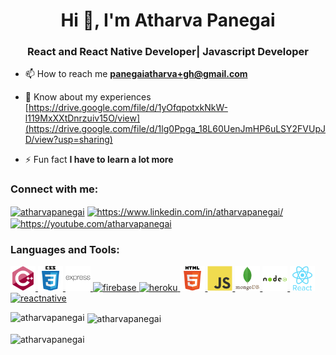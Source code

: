 <h1 align="center">Hi 👋, I'm Atharva Panegai</h1>
<h3 align="center">React and React Native Developer| Javascript Developer</h3>

- 📫 How to reach me **panegaiatharva+gh@gmail.com**

- 📄 Know about my experiences [https://drive.google.com/file/d/1yOfqpotxkNkW-l119MxXXtDnrzuiv15O/view](https://drive.google.com/file/d/1lg0Ppga_18L60UenJmHP6uLSY2FVUpJD/view?usp=sharing)

- ⚡ Fun fact **I have to learn a lot more**

<h3 align="left">Connect with me:</h3>
<p align="left">
<a href="https://twitter.com/atharvapanegai" target="blank"><img align="center" src="https://raw.githubusercontent.com/rahuldkjain/github-profile-readme-generator/master/src/images/icons/Social/twitter.svg" alt="atharvapanegai" height="30" width="40" /></a>
<a href="https://linkedin.com/in/https://www.linkedin.com/in/atharvapanegai/" target="blank"><img align="center" src="https://raw.githubusercontent.com/rahuldkjain/github-profile-readme-generator/master/src/images/icons/Social/linked-in-alt.svg" alt="https://www.linkedin.com/in/atharvapanegai/" height="30" width="40" /></a>
<a href="https://www.youtube.com/c/https://youtube.com/atharvapanegai" target="blank"><img align="center" src="https://raw.githubusercontent.com/rahuldkjain/github-profile-readme-generator/master/src/images/icons/Social/youtube.svg" alt="https://youtube.com/atharvapanegai" height="30" width="40" /></a>
</p>

<h3 align="left">Languages and Tools:</h3>
<p align="left"> <a href="https://www.w3schools.com/cpp/" target="_blank" rel="noreferrer"> <img src="https://raw.githubusercontent.com/devicons/devicon/master/icons/cplusplus/cplusplus-original.svg" alt="cplusplus" width="40" height="40"/> </a> <a href="https://www.w3schools.com/css/" target="_blank" rel="noreferrer"> <img src="https://raw.githubusercontent.com/devicons/devicon/master/icons/css3/css3-original-wordmark.svg" alt="css3" width="40" height="40"/> </a> <a href="https://expressjs.com" target="_blank" rel="noreferrer"> <img src="https://raw.githubusercontent.com/devicons/devicon/master/icons/express/express-original-wordmark.svg" alt="express" width="40" height="40"/> </a> <a href="https://firebase.google.com/" target="_blank" rel="noreferrer"> <img src="https://www.vectorlogo.zone/logos/firebase/firebase-icon.svg" alt="firebase" width="40" height="40"/> </a> <a href="https://heroku.com" target="_blank" rel="noreferrer"> <img src="https://www.vectorlogo.zone/logos/heroku/heroku-icon.svg" alt="heroku" width="40" height="40"/> </a> <a href="https://www.w3.org/html/" target="_blank" rel="noreferrer"> <img src="https://raw.githubusercontent.com/devicons/devicon/master/icons/html5/html5-original-wordmark.svg" alt="html5" width="40" height="40"/> </a> <a href="https://developer.mozilla.org/en-US/docs/Web/JavaScript" target="_blank" rel="noreferrer"> <img src="https://raw.githubusercontent.com/devicons/devicon/master/icons/javascript/javascript-original.svg" alt="javascript" width="40" height="40"/> </a> <a href="https://www.mongodb.com/" target="_blank" rel="noreferrer"> <img src="https://raw.githubusercontent.com/devicons/devicon/master/icons/mongodb/mongodb-original-wordmark.svg" alt="mongodb" width="40" height="40"/> </a> <a href="https://nodejs.org" target="_blank" rel="noreferrer"> <img src="https://raw.githubusercontent.com/devicons/devicon/master/icons/nodejs/nodejs-original-wordmark.svg" alt="nodejs" width="40" height="40"/> </a> <a href="https://reactjs.org/" target="_blank" rel="noreferrer"> <img src="https://raw.githubusercontent.com/devicons/devicon/master/icons/react/react-original-wordmark.svg" alt="react" width="40" height="40"/> </a> <a href="https://reactnative.dev/" target="_blank" rel="noreferrer"> <img src="https://reactnative.dev/img/header_logo.svg" alt="reactnative" width="40" height="40"/> </a> </p>

<p><img align="left" src="https://github-readme-stats.vercel.app/api/top-langs?username=atharvapanegai&show_icons=true&locale=en&layout=compact" alt="atharvapanegai" /></p>

<p>&nbsp;<img align="center" src="https://github-readme-stats.vercel.app/api?username=atharvapanegai&show_icons=true&locale=en" alt="atharvapanegai" /></p>

<p><img align="center" src="https://github-readme-streak-stats.herokuapp.com/?user=atharvapanegai&" alt="atharvapanegai" /></p>
